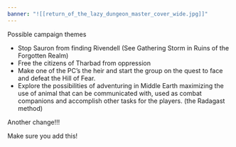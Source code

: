```yaml
---
banner: "![[return_of_the_lazy_dungeon_master_cover_wide.jpg]]"
---
```

  

Possible campaign themes

- Stop Sauron from finding Rivendell (See Gathering Storm in Ruins of the Forgotten Realm)
- Free the citizens of Tharbad from oppression
- Make one of the PC’s the heir and start the group on the quest to face and defeat the Hill of Fear.
- Explore the possibilities of adventuring in Middle Earth maximizing the use of animal that can be communicated with, used as combat companions and accomplish other tasks for the players. (the Radagast method)

Another change!!!

Make sure you add this!

